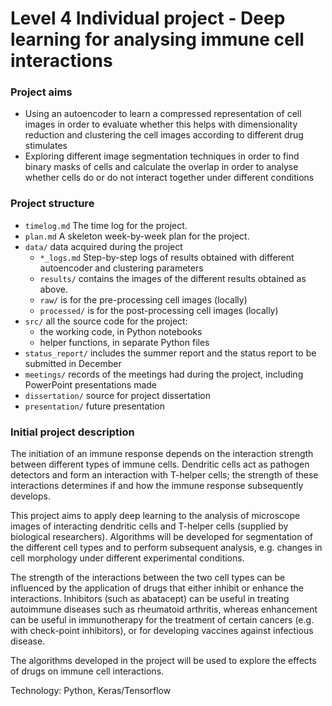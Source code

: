# Level 4 Individual project - Deep learning for analysing immune cell interactions

### Project aims

* Using an autoencoder to learn a compressed representation of cell images in order to evaluate whether this helps with dimensionality reduction and clustering the cell images according to different drug stimulates
* Exploring different image segmentation techniques in order to find binary masks of cells and calculate the overlap in order to analyse whether cells do or do not interact together under different conditions

### Project structure

* `timelog.md` The time log for the project.
* `plan.md` A skeleton week-by-week plan for the project.
* `data/` data acquired during the project
  * `*_logs.md` Step-by-step logs of results obtained with different autoencoder and clustering parameters
  * `results/` contains the images of the different results obtained as above.
  * `raw/` is for the pre-processing cell images (locally)
  * `processed/` is for the post-processing cell images (locally)
* `src/` all the source code for the project:
  * the working code, in Python notebooks
  * helper functions, in separate Python files
* `status_report/` includes the summer report and the status report to be submitted in December
* `meetings/` records of the meetings had during the project, including PowerPoint presentations made
* `dissertation/` source for project dissertation
* `presentation/` future presentation

### Initial project description

The initiation of an immune response depends on the interaction strength between different types of immune cells. Dendritic cells act as pathogen detectors and form an interaction with T-helper cells; the strength of these interactions determines if and how the immune response subsequently develops.     

This project aims to apply deep learning to the analysis of microscope images of interacting dendritic cells and T-helper cells (supplied by biological researchers). Algorithms will be developed for segmentation of the different cell types and to perform subsequent analysis, e.g. changes in cell morphology under different experimental conditions.     

The strength of the interactions between the two cell types can be influenced by the application of drugs that either inhibit or enhance the interactions. Inhibitors (such as abatacept) can be useful in treating autoimmune diseases such as rheumatoid arthritis, whereas enhancement can be useful in immunotherapy for the treatment of certain cancers (e.g. with check-point inhibitors), or for developing vaccines against infectious disease.     

The algorithms developed in the project will be used to explore the effects of drugs on immune cell interactions.    

Technology: Python, Keras/Tensorflow
